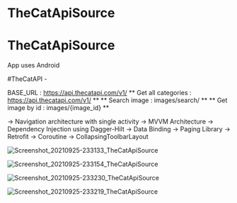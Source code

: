 # TheCatApiSource
# TheCatApiSource
App uses Android 


#TheCatAPI -

BASE_URL : https://api.thecatapi.com/v1/
 ** Get all categories : https://api.thecatapi.com/v1/ **
 ** Search image  : images/search/ **
 ** Get image by id : images/{image_id} **

-> Navigation architecture with single activity 
-> MVVM Architecture 
-> Dependency Injection using Dagger-Hilt 
-> Data Binding 
-> Paging Library 
-> Retrofit 
-> Coroutine
-> CollapsingToolbarLayout


![Screenshot_20210925-233133_TheCatApiSource](https://user-images.githubusercontent.com/6966882/134770630-19f554d4-4767-4366-a3c6-42b4d8e0edb4.jpeg)

![Screenshot_20210925-233154_TheCatApiSource](https://user-images.githubusercontent.com/6966882/134770677-a144d166-e00b-4c80-98f2-a457c5fc0c3b.jpg)


![Screenshot_20210925-233230_TheCatApiSource](https://user-images.githubusercontent.com/6966882/134770749-80b93272-b283-4da6-86c4-8986f1055440.jpg)

![Screenshot_20210925-233219_TheCatApiSource](https://user-images.githubusercontent.com/6966882/134770758-175213d4-0784-46ff-a633-32f63107cc89.jpg)

